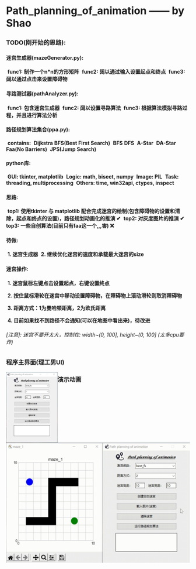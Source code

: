 # Path_planning_of_animation —— by Shao

### **TODO**(刚开始的思路):

####     迷宫生成器(mazeGenerator.py):

​        **func1: 制作一个n*n的方形矩阵**
​        **func2: 阔以通过输入设置起点和终点**
​        **func3: 阔以通过点击来设置障碍物**

####     寻路测试器(pathAnalyzer.py):

​        **func1: 包含迷宫生成器**
​        **func2: 阔以设置寻路算法**
​        **func3: 根据算法模拟寻路过程，并且进行算法分析**

####     路径规划算法集合(ppa.py):

​        **contains:**
​            **Dijkstra**
​            **BFS(Best First Search)**
​            **BFS**
​            **DFS**
​            **A-Star**
​            **DA-Star**
​            **Faa(No Barriers)**
​            **JPS(Jump Search)**

####     python库:

​        **GUI: tkinter, matplotlib**
​        **Logic: math, bisect, numpy**
​        **Image: PIL**
​        **Task: threading, multiprocessing**
​        **Others: time, win32api, ctypes, inspect**

####     思路:

​        **top1: 使用tkinter 与 matplotlib 配合完成迷宫的绘制(包含障碍物的设置和清除，起点和终点的设置)，路径规划动画化的推演 ✔**
​        **top2: 对灰度图片的推演 ✔**
​        **top3: 一些自创算法(目前只有faa这一个,,,害) ❌**

####     待做:

​        **1. 迷宫生成器**
​        **2. 继续优化迷宫的速度和承载最大迷宫的size**

#### 	迷宫操作:

​		**1. 迷宫鼠标左键点击设置起点，右键设置终点**

​		**2. 按住鼠标滑轮在迷宫中移动设置障碍物，在障碍物上滚动滑轮则取消障碍物**

​		**3. 距离方式：1为曼哈顿距离，2为欧氏距离**

​		**4. 目前如果找不到路径不会通知(可以在地图中看出来)，待改进**

###### [注意]: 迷宫不要开太大，控制在: width~(0, 100], height~(0, 100] (太多cpu要炸)

### 程序主界面(理工男UI)

<img src="https://github.com/soul-science/Path-planning-of-animation/blob/main/images/image1.png?raw=true" alt="image1.png" style="zoom: 20%;float:left" />

### 演示动画

![video1.gif](https://github.com/soul-science/Path-planning-of-animation/blob/main/images/video1.gif?raw=true)

